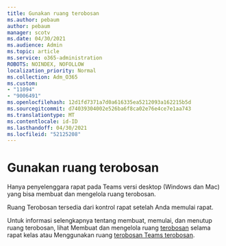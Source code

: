 ```yaml
---
title: Gunakan ruang terobosan
ms.author: pebaum
author: pebaum
manager: scotv
ms.date: 04/30/2021
ms.audience: Admin
ms.topic: article
ms.service: o365-administration
ROBOTS: NOINDEX, NOFOLLOW
localization_priority: Normal
ms.collection: Adm_O365
ms.custom:
- "11094"
- "9006491"
ms.openlocfilehash: 12d1fd7371a7d0a616335ea5212093a162215b5d
ms.sourcegitcommit: d74039304002e526ba6f8ca02e76e4ce7e1aa743
ms.translationtype: MT
ms.contentlocale: id-ID
ms.lasthandoff: 04/30/2021
ms.locfileid: "52125208"
---
```

# <a name="use-breakout-rooms"></a>Gunakan ruang terobosan

Hanya penyelenggara rapat pada Teams versi desktop (Windows dan Mac) yang bisa membuat dan mengelola ruang terobosan. 

Ruang Terobosan tersedia dari kontrol rapat setelah Anda memulai rapat.

Untuk informasi selengkapnya tentang membuat, memulai, dan menutup ruang terobosan, lihat Membuat dan mengelola ruang [terobosan]() selama rapat kelas atau Menggunakan ruang [terobosan Teams terobosan](https://support.microsoft.com/office/use-breakout-rooms-in-teams-meetings-7de1f48a-da07-466c-a5ab-4ebace28e461).